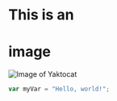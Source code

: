 # This is an <h1> image
![Image of Yaktocat](https://octodex.github.com/images/yaktocat.png)
``` javascript
var myVar = "Hello, world!";
```
